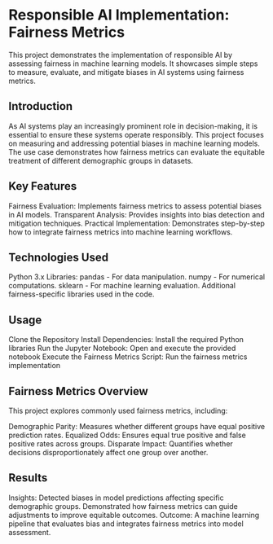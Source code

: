 # Responsible AI Implementation: Fairness Metrics

This project demonstrates the implementation of responsible AI by assessing fairness in machine learning models. It showcases simple steps to measure, evaluate, and mitigate biases in AI systems using fairness metrics.

## Introduction

As AI systems play an increasingly prominent role in decision-making, it is essential to ensure these systems operate responsibly. This project focuses on measuring and addressing potential biases in machine learning models. The use case demonstrates how fairness metrics can evaluate the equitable treatment of different demographic groups in datasets.

## Key Features

Fairness Evaluation:
Implements fairness metrics to assess potential biases in AI models.
Transparent Analysis:
Provides insights into bias detection and mitigation techniques.
Practical Implementation:
Demonstrates step-by-step how to integrate fairness metrics into machine learning workflows.

## Technologies Used

Python 3.x
Libraries:
pandas - For data manipulation.
numpy - For numerical computations.
sklearn - For machine learning evaluation.
Additional fairness-specific libraries used in the code.

## Usage

Clone the Repository
Install Dependencies: Install the required Python libraries
Run the Jupyter Notebook: Open and execute the provided notebook
Execute the Fairness Metrics Script: Run the fairness metrics implementation

## Fairness Metrics Overview

This project explores commonly used fairness metrics, including:

Demographic Parity: Measures whether different groups have equal positive prediction rates.
Equalized Odds: Ensures equal true positive and false positive rates across groups.
Disparate Impact: Quantifies whether decisions disproportionately affect one group over another.

## Results

Insights:
Detected biases in model predictions affecting specific demographic groups.
Demonstrated how fairness metrics can guide adjustments to improve equitable outcomes.
Outcome:
A machine learning pipeline that evaluates bias and integrates fairness metrics into model assessment.

